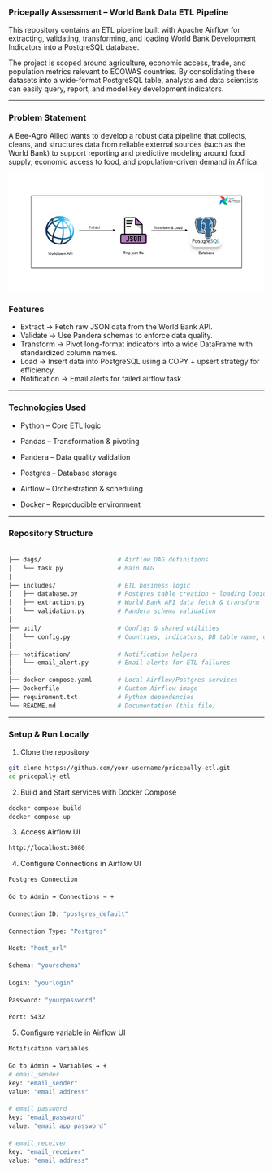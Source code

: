 ### Pricepally Assessment – World Bank Data ETL Pipeline

This repository contains an ETL pipeline built with Apache Airflow for extracting, validating, transforming, and loading World Bank Development Indicators into a PostgreSQL database.

The project is scoped around agriculture, economic access, trade, and population metrics relevant to ECOWAS countries. By consolidating these datasets into a wide-format PostgreSQL table, analysts and data scientists can easily query, report, and model key development indicators.

----
### Problem Statement
 A Bee-Agro Allied wants to develop a robust data pipeline that collects, cleans, and
 structures data from reliable external sources (such as the World Bank) to support reporting and
 predictive modeling around food supply, economic access to food, and population-driven demand in
 Africa.

![workflow_image](image/world_bank_etl.png)

### Features

- Extract → Fetch raw JSON data from the World Bank API.
- Validate → Use Pandera schemas to enforce data quality.
- Transform → Pivot long-format indicators into a wide DataFrame with standardized column names.
- Load → Insert data into PostgreSQL using a COPY + upsert strategy for efficiency.
- Notification → Email alerts for failed airflow task

---

### Technologies Used

- Python – Core ETL logic

- Pandas – Transformation & pivoting

- Pandera – Data quality validation

- Postgres – Database storage

- Airflow – Orchestration & scheduling

- Docker – Reproducible environment

----
### Repository Structure
```graphql

├── dags/                     # Airflow DAG definitions
│   └── task.py               # Main DAG 
│
├── includes/                 # ETL business logic
│   ├── database.py           # Postgres table creation + loading logic
│   ├── extraction.py         # World Bank API data fetch & transform
│   └── validation.py         # Pandera schema validation
│
├── util/                     # Configs & shared utilities
│   └── config.py             # Countries, indicators, DB table name, constants
│
├── notification/             # Notification helpers
│   └── email_alert.py        # Email alerts for ETL failures
│
├── docker-compose.yaml       # Local Airflow/Postgres services
├── Dockerfile                # Custom Airflow image
├── requirement.txt           # Python dependencies
└── README.md                 # Documentation (this file)

```

---

### Setup & Run Locally
1. Clone the repository
```bash
git clone https://github.com/your-username/pricepally-etl.git
cd pricepally-etl
```
2. Build and Start services with Docker Compose
```bash
docker compose build
docker compose up
```

3. Access Airflow UI
```bash
http://localhost:8080
```

4. Configure Connections in Airflow UI
```bash
Postgres Connection

Go to Admin → Connections → +

Connection ID: "postgres_default"

Connection Type: "Postgres"

Host: "host_url"

Schema: "yourschema"

Login: "yourlogin"

Password: "yourpassword"

Port: 5432
```

5. Configure variable in Airflow UI
```bash
Notification variables

Go to Admin → Variables → +
# email_sender
key: "email_sender"
value: "email address"

# email_password
key: "email_password"
value: "email app password"

# email_receiver
key: "email_receiver"
value: "email address"
```

